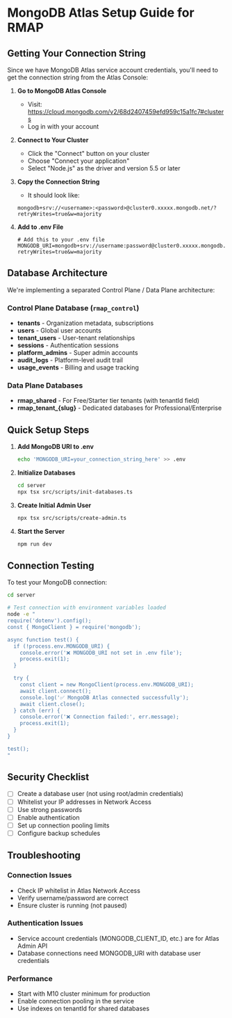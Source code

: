 # MongoDB Atlas Setup Guide for RMAP

## Getting Your Connection String

Since we have MongoDB Atlas service account credentials, you'll need to get the connection string from the Atlas Console:

1. **Go to MongoDB Atlas Console**
   - Visit: https://cloud.mongodb.com/v2/68d2407459efd959c15a1fc7#clusters
   - Log in with your account

2. **Connect to Your Cluster**
   - Click the "Connect" button on your cluster
   - Choose "Connect your application"
   - Select "Node.js" as the driver and version 5.5 or later

3. **Copy the Connection String**
   - It should look like:
   ```
   mongodb+srv://<username>:<password>@cluster0.xxxxx.mongodb.net/?retryWrites=true&w=majority
   ```

4. **Add to .env File**
   ```env
   # Add this to your .env file
   MONGODB_URI=mongodb+srv://username:password@cluster0.xxxxx.mongodb.net/?retryWrites=true&w=majority
   ```

## Database Architecture

We're implementing a separated Control Plane / Data Plane architecture:

### Control Plane Database (`rmap_control`)
- **tenants** - Organization metadata, subscriptions
- **users** - Global user accounts
- **tenant_users** - User-tenant relationships
- **sessions** - Authentication sessions
- **platform_admins** - Super admin accounts
- **audit_logs** - Platform-level audit trail
- **usage_events** - Billing and usage tracking

### Data Plane Databases
- **rmap_shared** - For Free/Starter tier tenants (with tenantId field)
- **rmap_tenant_{slug}** - Dedicated databases for Professional/Enterprise

## Quick Setup Steps

1. **Add MongoDB URI to .env**
   ```bash
   echo 'MONGODB_URI=your_connection_string_here' >> .env
   ```

2. **Initialize Databases**
   ```bash
   cd server
   npx tsx src/scripts/init-databases.ts
   ```

3. **Create Initial Admin User**
   ```bash
   npx tsx src/scripts/create-admin.ts
   ```

4. **Start the Server**
   ```bash
   npm run dev
   ```

## Connection Testing

To test your MongoDB connection:

```bash
cd server

# Test connection with environment variables loaded
node -e "
require('dotenv').config();
const { MongoClient } = require('mongodb');

async function test() {
  if (!process.env.MONGODB_URI) {
    console.error('❌ MONGODB_URI not set in .env file');
    process.exit(1);
  }

  try {
    const client = new MongoClient(process.env.MONGODB_URI);
    await client.connect();
    console.log('✅ MongoDB Atlas connected successfully');
    await client.close();
  } catch (err) {
    console.error('❌ Connection failed:', err.message);
    process.exit(1);
  }
}

test();
"
```

## Security Checklist

- [ ] Create a database user (not using root/admin credentials)
- [ ] Whitelist your IP addresses in Network Access
- [ ] Use strong passwords
- [ ] Enable authentication
- [ ] Set up connection pooling limits
- [ ] Configure backup schedules

## Troubleshooting

### Connection Issues
- Check IP whitelist in Atlas Network Access
- Verify username/password are correct
- Ensure cluster is running (not paused)

### Authentication Issues
- Service account credentials (MONGODB_CLIENT_ID, etc.) are for Atlas Admin API
- Database connections need MONGODB_URI with database user credentials

### Performance
- Start with M10 cluster minimum for production
- Enable connection pooling in the service
- Use indexes on tenantId for shared databases